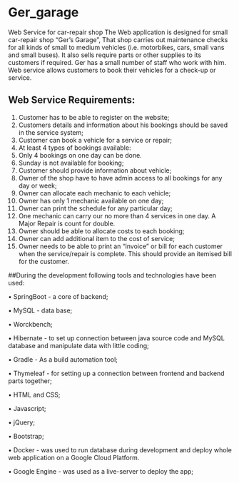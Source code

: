 # Ger_garage
Web Service for car-repair shop
The Web application is designed for small car-repair shop “Ger’s Garage”, That shop carries out maintenance checks for all kinds of small to medium vehicles (i.e. motorbikes, cars, small vans and small buses). It also sells require parts or other supplies to its customers if required. Ger has a small number of staff who work with him.
Web service allows customers to book their vehicles for a check-up or service.


## Web Service Requirements:
1) Customer has to be able to register on the website;
2) Customers details and information about his bookings should be saved in the service system;
3) Customer can book a vehicle for a service or repair;
4) At least 4 types of bookings available:
5) Only 4 bookings on one day can be done.
6) Sunday is not available for booking;
7) Customer should provide information about vehicle;
8) Owner of the shop have to have admin access to all bookings for any day or week;
9) Owner can allocate each mechanic to each vehicle;
10) Owner has only 1 mechanic available on one day;
11) Owner can print the schedule for any particular day;
12) One mechanic can carry our no more than 4 services in one day. A Major Repair is count for double.
13) Owner should be able to allocate costs to each booking;
14) Owner can add additional item to the cost of service;
15) Owner needs to be able to print an “invoice” or bill for each customer when the service/repair is complete. This should provide an itemised bill for the customer.

##During the development following tools and technologies have been used:

• SpringBoot - a core of backend; 

• MySQL - data base;

• Worckbench;

• Hibernate -  to set up connection between java source code and MySQL database and manipulate data with little coding;

• Gradle - As a build automation tool;

• Thymeleaf - for setting up a connection between frontend and backend parts together;

• HTML and CSS;

• Javascript;

• jQuery;

• Bootstrap;

• Docker - was used to run database during development and deploy whole web application on a Google Cloud Platform.

• Google Engine - was used as a live-server to deploy the app;

